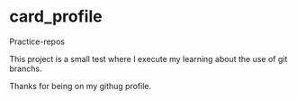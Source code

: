 # card_profile
Practice-repos

This project is a small test where I execute my learning about the use of git branchs. 

Thanks for being on my githug profile. 
